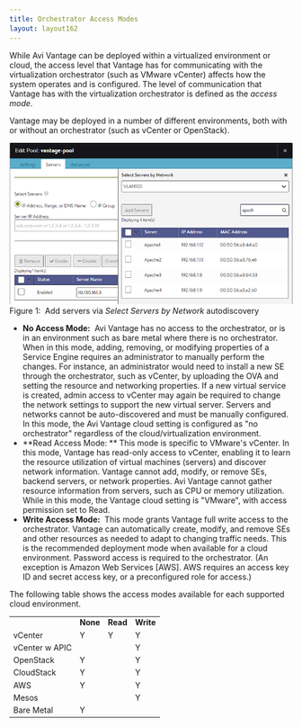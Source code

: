 ```yaml
---
title: Orchestrator Access Modes
layout: layout162
---
```

While Avi Vantage can be deployed within a virtualized environment or cloud, the access level that Vantage has for communicating with the virtualization orchestrator (such as VMware vCenter) affects how the system operates and is configured. The level of communication that Vantage has with the virtualization orchestrator is defined as the *access mode*.

Vantage may be deployed in a number of different environments, both with or without an orchestrator (such as vCenter or OpenStack).

<a href="img/SelectbyNetwork.png"><img class="alignnone  wp-image-876" src="img/SelectbyNetwork.png" alt="SelectbyNetwork" width="524" height="287"></a> Figure 1:  Add servers via *Select Servers by Network* autodiscovery  

* **No Access Mode:**  Avi Vantage has no access to the orchestrator, or is in an environment such as bare metal where there is no orchestrator. When in this mode, adding, removing, or modifying properties of a Service Engine requires an administrator to manually perform the changes. For instance, an administrator would need to install a new SE through the orchestrator, such as vCenter, by uploading the OVA and setting the resource and networking properties. If a new virtual service is created, admin access to vCenter may again be required to change the network settings to support the new virtual server. Servers and networks cannot be auto-discovered and must be manually configured. In this mode, the Avi Vantage cloud setting is configured as "no orchestrator" regardless of the cloud/virtualization environment. 
* **Read Access Mode: ** This mode is specific to VMware's vCenter. In this mode, Vantage has read-only access to vCenter, enabling it to learn the resource utilization of virtual machines (servers) and discover network information. Vantage cannot add, modify, or remove SEs, backend servers, or network properties. Avi Vantage cannot gather resource information from servers, such as CPU or memory utilization. While in this mode, the Vantage cloud setting is "VMware", with access permission set to Read. 
* **Write Access Mode:**  This mode grants Vantage full write access to the orchestrator. Vantage can automatically create, modify, and remove SEs and other resources as needed to adapt to changing traffic needs. This is the recommended deployment mode when available for a cloud environment. Password access is required to the orchestrator. (An exception is Amazon Web Services [AWS]. AWS requires an access key ID and secret access key, or a preconfigured role for access.)  

The following table shows the access modes available for each supported cloud environment.

<table class=" table table-bordered table-hover">   
<tbody>         
<tr>     
<td></td>
<td><strong>None</strong></td>
<td><strong>Read</strong></td>
<td><strong>Write</strong></td>
</tr>
<tr>     
<td>vCenter</td>
<td>Y</td>
<td>Y</td>
<td>Y</td>
</tr>
<tr>     
<td>vCenter w APIC</td>
<td></td>
<td></td>
<td>Y</td>
</tr>
<tr>     
<td>OpenStack</td>
<td>Y</td>
<td></td>
<td>Y</td>
</tr>
<tr>     
<td>CloudStack</td>
<td>Y</td>
<td></td>
<td>Y</td>
</tr>
<tr>     
<td>AWS</td>
<td>Y</td>
<td></td>
<td>Y</td>
</tr>
<tr>     
<td>Mesos</td>
<td></td>
<td></td>
<td>Y</td>
</tr>
<tr>     
<td>Bare Metal</td>
<td>Y</td>
<td></td>
<td></td>
</tr>
</tbody>
</table> 